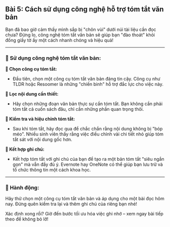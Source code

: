 ## Bài 5: Cách sử dụng công nghệ hỗ trợ tóm tắt văn bản

Bạn đã bao giờ cảm thấy mình sắp bị "chôn vùi" dưới núi tài liệu cần đọc chưa? Đừng lo, công nghệ tóm tắt văn bản sẽ giúp bạn "đào thoát" khỏi đống giấy tờ ấy một cách nhanh chóng và hiệu quả!

---

### 📌 Sử dụng công nghệ tóm tắt văn bản:

**🔹 Chọn công cụ tóm tắt:**
- Đầu tiên, chọn một công cụ tóm tắt văn bản đáng tin cậy. Công cụ như TLDR hoặc Resoomer là những "chiến binh" hỗ trợ đắc lực cho việc này. 

**🔹 Lọc nội dung cần thiết:**
- Hãy chọn những đoạn văn bản thực sự cần tóm tắt. Bạn không cần phải tóm tắt cả cuốn sách đâu, chỉ cần những phần quan trọng thôi.

**🔹 Kiểm tra và hiệu chỉnh tóm tắt:**
- Sau khi tóm tắt, hãy đọc qua để chắc chắn rằng nội dung không bị "bóp méo". Nhiều sinh viên thấy rằng việc điều chỉnh vài chi tiết nhỏ giúp tóm tắt sát với nội dung gốc hơn.

**🔹 Kết hợp ghi chú:**
- Kết hợp tóm tắt với ghi chú của bạn để tạo ra một bản tóm tắt "siêu ngắn gọn" mà vẫn đầy đủ ý. Evernote hay OneNote có thể giúp bạn lưu trữ và tổ chức thông tin một cách khoa học.

---

### 🚀 Hành động:

Hãy thử chọn một công cụ tóm tắt văn bản và áp dụng cho một bài đọc hôm nay. Đừng quên kiểm tra lại và thêm ghi chú của riêng bạn nhé!

Xác định xong rồi? Giờ đến bước tối ưu hóa việc ghi nhớ – xem ngay bài tiếp theo để không bỏ lỡ!